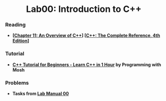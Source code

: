<html>

<head>
</head>
  
<body>
  <h1 align="center">Lab00: Introduction to C++</h1>
  
  <h3 id="reading">Reading</h3>
  <ul>
    <li><b>[<a href="">Chapter 11: An Overview of C++</a>] [<a href="">C++: The Complete Reference, 4th Edition</a>]</b></li>
    
  </ul>
      
  
  
  
  <h3 id="tutorial">Tutorial</h3>
  <ul>
    <li><b><a href="https://www.youtube.com/watch?v=ZzaPdXTrSb8&t=19s&ab_channel=ProgrammingwithMosh">C++ Tutorial for Beginners - Learn C++ in 1 Hour</a> by Programming with Mosh</b></li>
    
  </ul>
  
  
  
  <h3 id="problems">Problems</h3>
  <ul>
    <li><b>Tasks from <a href="https://github.com/mehedihasanbijoy/CSE225L/blob/main/Lab00/Lab00_C%2B%2B_in_Codeblocks.pdf">Lab Manual 00</a></b></li>
    
    
   
</body>
  
</html>
